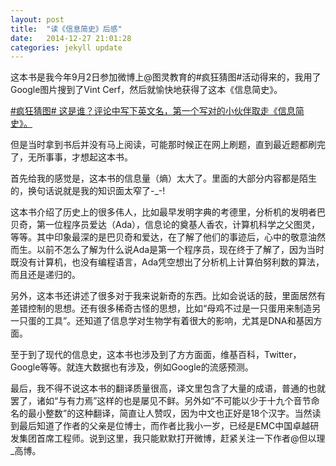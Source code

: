 ```yaml
---
layout: post
title:  "读《信息简史》后感"
date:   2014-12-27 21:01:28
categories: jekyll update
---
```

这本书是我今年9月2日参加微博上@图灵教育的#疯狂猜图#活动得来的，我用了Google图片搜到了Vint Cerf，然后就愉快地获得了这本《信息简史》。

[#疯狂猜图# 这是谁？评论中写下英文名，第一个写对的小伙伴取走《信息简史》。](http://weibo.com/1752543513/Bl8JjmxL7?type=comment#_rnd1419681967610)

但是当时拿到书后并没有马上阅读，可能那时候正在网上刷题，直到最近题都刷完了，无所事事，才想起这本书。

首先给我的感觉是，这本书的信息量（熵）太大了。里面的大部分内容都是陌生的，换句话说就是我的知识面太窄了-_-!

这本书介绍了历史上的很多伟人，比如最早发明字典的考德里，分析机的发明者巴贝奇，第一位程序员爱达（Ada），信息论的奠基人香农，计算机科学之父图灵，等等。其中印象最深的是巴贝奇和爱达，在了解了他们的事迹后，心中的敬意油然而生。以前不怎么了解为什么说Ada是第一个程序员，现在终于了解了，因为当时既没有计算机，也没有编程语言，Ada凭空想出了分析机上计算伯努利数的算法，而且还是递归的。

另外，这本书还讲述了很多对于我来说新奇的东西。比如会说话的鼓，里面居然有差错控制的思想。还有很多稀奇古怪的思想，比如“母鸡不过是一只蛋用来制造另一只蛋的工具”。还知道了信息学对生物学有着很大的影响，尤其是DNA和基因方面。

至于到了现代的信息史，这本书也涉及到了方方面面，维基百科，Twitter，Google等等。就连大数据也有涉及，例如Google的流感预测。

最后，我不得不说这本书的翻译质量很高，译文里包含了大量的成语，普通的也就罢了，诸如“与有力焉”这样的也是屡见不鲜。另外如“不可能以少于十九个音节命名的最小整数”的这种翻译，简直让人赞叹，因为中文也正好是18个汉字。当然读到最后知道了作者的父亲是位博士，而作者比我小一岁，已经是EMC中国卓越研发集团首席工程师。说到这里，我只能默默打开微博，赶紧关注一下作者@但以理_高博。